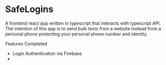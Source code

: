# SafeLogins
A frontend react app written in typescript that interacts with typescript API. The intention of this app is to send bulk texts from a website instead from a personal phone protecting your personal phone number and identity.

Features Completed
- Login Authentication via Firebase
- 
